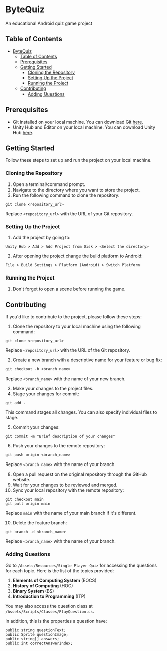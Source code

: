 # ByteQuiz

An educational Android quiz game project

## Table of Contents

- [ByteQuiz](#bytequiz)
  - [Table of Contents](#table-of-contents)
  - [Prerequisites](#prerequisites)
  - [Getting Started](#getting-started)
    - [Cloning the Repository](#cloning-the-repository)
    - [Setting Up the Project](#setting-up-the-project)
    - [Running the Project](#running-the-project)
  - [Contributing](#contributing)
    - [Adding Questions](#adding-questions)

## Prerequisites

- Git installed on your local machine. You can download Git [here](https://git-scm.com/downloads).
- Unity Hub and Editor on your local machine. You can download Unity Hub [here](https://unity.com/download).

## Getting Started

Follow these steps to set up and run the project on your local machine.

### Cloning the Repository

1. Open a terminal/command prompt.
2. Navigate to the directory where you want to store the project.
3. Run the following command to clone the repository:

```
git clone <repository_url>
```

Replace `<repository_url>` with the URL of your Git repository.

### Setting Up the Project

1. Add the project by going to:

```
Unity Hub > Add > Add Project from Disk > <Select the directory>
```

2. After opening the project change the build platform to Android:

```
File > Build Settings > Platform (Android) > Switch Platform
```

### Running the Project

1. Don't forget to open a scene before running the game.

## Contributing

If you'd like to contribute to the project, please follow these steps:

1. Clone the repository to your local machine using the following command:

```
git clone <repository_url>
```

Replace `<repository_url>` with the URL of the Git repository.

2. Create a new branch with a descriptive name for your feature or bug fix:

```
git checkout -b <branch_name>
```

Replace `<branch_name>` with the name of your new branch.

3. Make your changes to the project files.
4. Stage your changes for commit:

```
git add .
```

This command stages all changes. You can also specify individual files to stage.

5. Commit your changes:

```
git commit -m "Brief description of your changes"
```

6. Push your changes to the remote repository:

```
git push origin <branch_name>
```

Replace `<branch_name>` with the name of your branch.

8. Open a pull request on the original repository through the GitHub website.
9. Wait for your changes to be reviewed and merged.
10. Sync your local repository with the remote repository:

```
git checkout main
git pull origin main
```

Replace `main` with the name of your main branch if it's different.

10. Delete the feature branch:

```
git branch -d <branch_name>
```

Replace `<branch_name>` with the name of your branch.

### Adding Questions

Go to `/Assets/Resources/Single Player Quiz` for accessing the questions for each topic. Here is the list of the topics provided:

1. **Elements of Computing System** (EOCS)
2. **History of Computing** (HOC)
3. **Binary System** (BS)
4. **Introduction to Programming** (ITP)

You may also access the question class at `/Assets/Scripts/Classes/PlayQuestion.cs`.

In addition, this is the properties a question have:

```
public string questionText;
public Sprite questionImage;
public string[] answers;
public int correctAnswerIndex;
```
